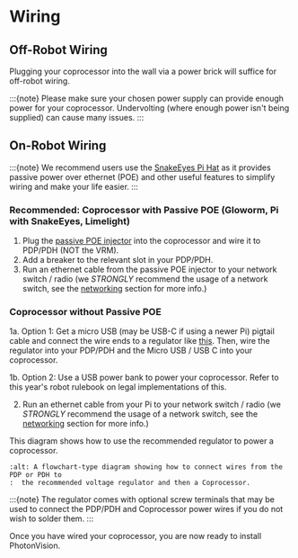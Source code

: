 # Wiring

## Off-Robot Wiring

Plugging your coprocessor into the wall via a power brick will suffice for off-robot wiring.

:::{note}
Please make sure your chosen power supply can provide enough power for your coprocessor. Undervolting (where enough power isn't being supplied) can cause many issues.
:::

## On-Robot Wiring

:::{note}
We recommend users use the [SnakeEyes Pi Hat](https://www.playingwithfusion.com/productview.php?pdid=133) as it provides passive power over ethernet (POE) and other useful features to simplify wiring and make your life easier.
:::

### Recommended: Coprocessor with Passive POE (Gloworm, Pi with SnakeEyes, Limelight)

1. Plug the [passive POE injector](https://www.revrobotics.com/rev-11-1210/) into the coprocessor and wire it to PDP/PDH (NOT the VRM).
2. Add a breaker to the relevant slot in your PDP/PDH.
3. Run an ethernet cable from the passive POE injector to your network switch / radio (we *STRONGLY* recommend the usage of a network switch, see the [networking](networking.md) section for more info.)

### Coprocessor without Passive POE

1a. Option 1: Get a micro USB (may be USB-C if using a newer Pi) pigtail cable and connect the wire ends to a regulator like [this](https://www.pololu.com/product/4082). Then, wire the regulator into your PDP/PDH and the Micro USB / USB C into your coprocessor.

1b. Option 2: Use a USB power bank to power your coprocessor. Refer to this year's robot rulebook on legal implementations of this.

2. Run an ethernet cable from your Pi to your network switch / radio (we *STRONGLY* recommend the usage of a network switch, see the [networking](networking.md) section for more info.)

This diagram shows how to use the recommended regulator to power a coprocessor.

```{image} images/pololu-diagram.png
:alt: A flowchart-type diagram showing how to connect wires from the PDP or PDH to
:  the recommended voltage regulator and then a Coprocessor.
```

:::{note}
The regulator comes with optional screw terminals that may be used to connect the PDP/PDH and Coprocessor power wires if you do not wish to solder them.
:::

Once you have wired your coprocessor, you are now ready to install PhotonVision.


